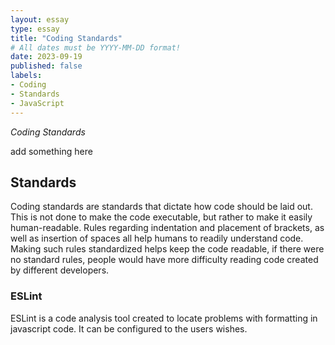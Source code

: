 ```yaml
---
layout: essay
type: essay
title: "Coding Standards"
# All dates must be YYYY-MM-DD format!
date: 2023-09-19
published: false
labels:
- Coding
- Standards
- JavaScript
---
```


*Coding Standards*

add something here

## Standards

Coding standards are standards that dictate how code should be laid out.  This is not done to make the code executable, but rather to make it easily human-readable.  Rules regarding indentation and placement of brackets, as well as insertion of spaces all help humans to readily understand code.  Making such rules standardized helps keep the code readable, if there were no standard rules, people would have more difficulty reading code created by different developers.

### ESLint

ESLint is a code analysis tool created to locate problems with formatting in javascript code.  It can be configured to the users wishes.  